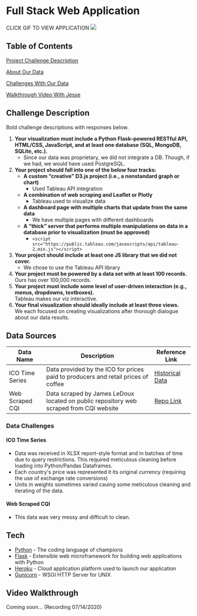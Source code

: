 # Full Stack Web Application

CLICK GIF TO VIEW APPLICATION
[![](https://github.com/coffee-data/UT-DataBC-Project-2/blob/master/Images/2020-07-14%2022.05.12.gif)](https://coffee-data-project2.herokuapp.com/)

## Table of Contents
[Project Challenge Description](#challenge-description)

[About Our Data](#data-sources)

[Challenges With Our Data](#data-challenges)

[Walkthrough Video With Jesse](#Walkthrough)

## Challenge Description
Bold challenge descriptions with responses below.
1.  **Your visualization must include a Python Flask–powered RESTful API, HTML/CSS, JavaScript, and at least one database (SQL, MongoDB, SQLite, etc.).**  
    - Since our data was proprietary, we did not integrate a DB. Though, if we had, we would have used PostgreSQL.
2.  **Your project should fall into one of the below four tracks:**  
	- **A custom “creative” D3.js project (i.e., a nonstandard graph or chart)**  
		- Used Tableau API integration
	- **A combination of web scraping and Leaflet or Plotly**  
		- Tableau used to visualize data
	- **A dashboard page with multiple charts that update from the same data**  
		- We have multiple pages with different dashboards
	- **A “thick” server that performs multiple manipulations on data in a database prior to visualization (must be approved)** 
		- ```<script src="https://public.tableau.com/javascripts/api/tableau-2.min.js"></script> 	```
3.  **Your project should include at least one JS library that we did not cover.**
	- We chose to use the Tableau API library
4.  **Your project must be powered by a data set with at least 100 records.**  
    Ours has over 100,000 records.
5.  **Your project must include some level of user-driven interaction (e.g., menus, dropdowns, textboxes).**  
    Tableau makes our viz interactive.
6. **Your final visualization should ideally include at least three views.**  
	We each focused on creating visualizations after thorough dialogue about our data results.

## Data Sources
| Data Name | Description | Reference Link |
| ------ | ------ | ------ |
| ICO Time Series | Data provided by the ICO for prices paid to producers and retail prices of coffee | [Historical Data](http://www.ico.org/new_historical.asp)
| Web Scraped CQI | Data scraped by James LeDoux located on public repository web scraped from CQI website | [Repo Link](https://github.com/jldbc/coffee-quality-database) |

### Data Challenges
#### ICO Time Series
- Data was received in XLSX report-style format and in batches of time due to query restrictions. This required meticulous cleaning before loading into Python/Pandas Dataframes.
- Each country's price was represented it its original currency (requiring the use of exchange rate conversions)
- Units in weights sometimes varied cauing some meticulous cleaning and iterating of the data.
#### Web Scraped CQI
- This data was very messy and difficult to clean.

## Tech
* [Python](https://www.python.org/) - The coding language of champions
* [Flask](https://flask.palletsprojects.com/en/1.1.x/) - Extensible web microframework for building web applications with Python
* [Heroku](https://www.heroku.com/) - Cloud application platform used to launch our application
* [Gunicorn](https://gunicorn.org/) - WSGI HTTP Server for UNIX

## Video Walkthrough
Coming soon... (Recording 07/14/2020)
